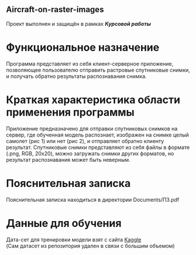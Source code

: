 ## Aircraft-on-raster-images

Проект выполнен и защищён в рамках ***Курсовой работы*** 

# Функциональное назначение    
Программа представляет из себя клиент-серверное приложение, позволяющее пользователю отправить растровые спутниковые снимки, и получать обратно результаты распознавания снимка. 
# Краткая характеристика области применения программы  
Приложение предназначено для отправки спутниковых снимков на сервер, где обученная модель распознает, изображен на снимке целый самолет (рис 1) или нет (рис 2), и отправляет обратно клиенту результат. Спутниковые снимки представляют из себя файлы в формате (.png, RGB, 20x20), можно загружать снимки других форматов, но результат распознавания может быть неверным.   
# Пояснительная записка 
Пояснительная записка находиться в директории Documents/ПЗ.pdf

# Данные для обучения
Дата-сет для тренировки модели взят с сайта [Kaggle](https://www.kaggle.com/rhammell/planesnet)  
(Сам датасет из репозитория удален в связи с большим объемом)

